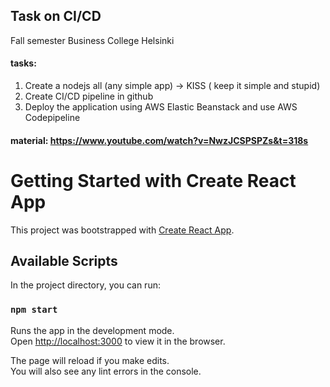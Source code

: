 

## Task on CI/CD
Fall semester Business College Helsinki


#### tasks: 

1. Create a nodejs all (any simple app) → KISS ( keep it simple and stupid)
2. Create CI/CD pipeline in github
3. Deploy the application using AWS Elastic Beanstack and use AWS Codepipeline 


#### material: https://www.youtube.com/watch?v=NwzJCSPSPZs&t=318s

# Getting Started with Create React App

This project was bootstrapped with [Create React App](https://github.com/facebook/create-react-app).

## Available Scripts

In the project directory, you can run:

### `npm start`

Runs the app in the development mode.\
Open [http://localhost:3000](http://localhost:3000) to view it in the browser.

The page will reload if you make edits.\
You will also see any lint errors in the console.

